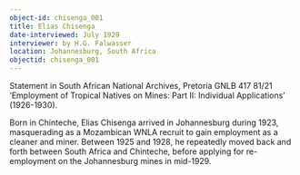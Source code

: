 ```yaml
---
object-id: chisenga_001
title: Elias Chisenga
date-interviewed: July 1929
interviewer: by H.G. Falwasser
location: Johannesburg, South Africa
objectid: chisenga_001
---
```


Statement in South African National Archives, Pretoria GNLB 417 81/21 ‘Employment of Tropical Natives on Mines: Part II: Individual Applications’ (1926-1930). 

Born in Chinteche, Elias Chisenga arrived in Johannesburg during 1923, masquerading as a Mozambican WNLA recruit to gain employment as a cleaner and miner. Between 1925 and 1928, he repeatedly moved back and forth between South Africa and Chinteche, before applying for re-employment on the Johannesburg mines in mid-1929.